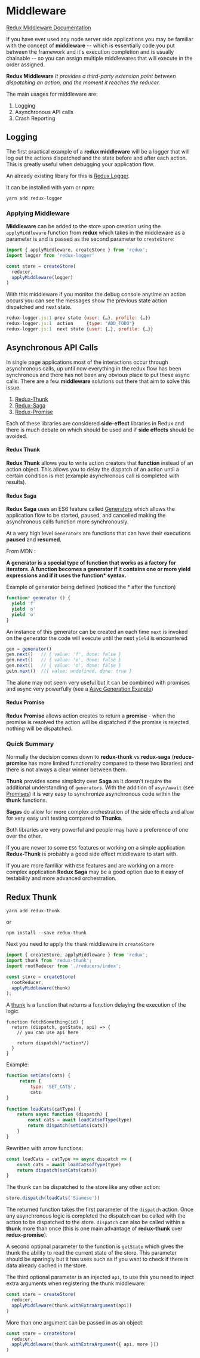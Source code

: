 # Middleware

[Redux Middleware Documentation](https://redux.js.org/docs/advanced/Middleware.html)

If you have ever used any node server side applications you may be familiar with the concept of **middleware** -- which is
essentially code you put between the framework and it's execution completion and is usually chainable -- so you can assign multiple
middlewares that will execute in the order assigned.

**Redux Middleware** <cite>It provides a third-party extension point between dispatching an action, and the moment it reaches the reducer. </cite>

The main usages for middleware are:
1. Logging
2. Asynchronous API calls
3. Crash Reporting


## Logging

The first practical example of a **redux middleware** will be a logger that will log out the actions dispatched and the
state before and after each action. This is greatly useful when debugging your application flow.

An already existing libary for this is [Redux Logger](https://github.com/evgenyrodionov/redux-logger).

It can be installed with yarn or npm:

`yarn add redux-logger`

### Applying Middleware

**Middleware** can be added to the store upon creation using the `applyMiddleware` function from **redux** which takes in 
the middleware as a parameter is and is passed as the second parameter to `createStore`:

```javascript 1.8
import { applyMiddleware, createStore } from 'redux';
import logger from 'redux-logger'

const store = createStore(
  reducer,
  applyMiddleware(logger)
)
```

With this middleware if you monitor the debug console anytime an action occurs you can see the messages show the previous state
action dispatched and next state.
```javascript 1.8
redux-logger.js:1 prev state {user: {…}, profile: {…}}
redux-logger.js:1  action     {type: "ADD_TODO"}
redux-logger.js:1  next state {user: {…}, profile: {…}}
```

## Asynchronous API Calls

In single page applications most of the interactions occur through asynchronous calls, up until now everything in the redux
flow has been synchronous and there has not been any obvious place to put these async calls. There are a few **middleware** solutions
out there that aim to solve this issue.

1. [Redux-Thunk](https://github.com/gaearon/redux-thunk)
2. [Redux-Saga](https://github.com/redux-saga/redux-saga)
3. [Redux-Promise](https://github.com/acdlite/redux-promise)

Each of these libraries are considered **side-effect** libraries in Redux and there is much debate on which should be used and
if **side effects** should be avoided.

#### Redux Thunk

**Redux Thunk** allows you to write action creators that **function** instead of an action object. This allows you to delay
the dispatch of an action until a certain condition is met (example asynchronous call is completed with results).

#### Redux Saga

**Redux Saga** uses an ES6 feature called [Generators](https://davidwalsh.name/es6-generators) which allows the application
flow to be started, paused, and cancelled making the asynchronous calls function more synchronously.

At a very high level `Generators` are functions that can have their executions **paused** and **resumed**.

From MDN :

__A generator is a special type of function that works as a factory for iterators. A function becomes a generator if it contains one or more yield expressions and if it uses the function* syntax.__

Example of generator being defined (noticed the * after the function)

```javascript 1.8
function* generator () {
  yield 'f'
  yield 'o'
  yield 'o'
}
```

An instance of this generator can be created an each time `next` is invoked on the generator the code will execute
until the next `yield` is encountered

```javascript 1.8
gen = generator()
gen.next()   // { value: 'f', done: false }
gen.next()   // { value: 'o', done: false }
gen.next()   // { value: 'o', done: false }
getn.next()  //{ value: undefined, done: true }
```

The alone may not seem very useful but it can be combined with promises and async very powerfully (see a 
[Asyc Generation Exanple](https://davidwalsh.name/async-generators))

#### Redux Promise 

**Redux Promise** allows action creates to return a **promise** - when the promise is resolved the action will be dispatched
if the promise is rejected nothing will be dispatched.


### Quick Summary

Normally the decision comes down to **redux-thunk** vs **redux-saga** (**reduce-promise** has more limited functionality
compared to these two libraries) and there is not always a clear winner between them.

**Thunk** provides some simplicity over **Saga** as it doesn't require the additional understanding of `generators`. With
the addition of `asyn/await` (see [Promises](../../../material/1_es6/5_promises/readme.md)) it is very easy to synchronize
asynchronous code within the **thunk** functions.

**Sagas** do allow for more complex orchestration of the side effects and allow for very easy unit testing compared to **Thunks**.

Both libraries are very powerful and people may have a preference of one over the other.

If you are newer to some `ES6` features or working on a simple application **Redux-Thunk** is probably a good side effect 
middleware to start with.

If you are more familiar with `ES6` features and are working on a more complex application **Redux Saga** may be a good option
due to it easy of testability and more advanced orchestration.

## Redux Thunk

`yarn add redux-thunk`

or

`npm install --save redux-thunk`

Next you need to apply the `thunk` middleware in `createStore`

```javascript 1.8
import { createStore, applyMiddleware } from 'redux';
import thunk from 'redux-thunk';
import rootReducer from './reducers/index';

const store = createStore(
  rootReducer,
  applyMiddleware(thunk)
);
```


A [thunk](https://en.wikipedia.org/wiki/Thunk) is a function that returns a function delaying the execution of the logic.


```
function fetchSomething(id) {
  return (dispatch, getState, api) => {
    // you can use api here
    
    return dispatch(/*action*/)
  }
}
```

Example:

```javascript 1.8
function setCats(cats) {
     return {
         type: 'SET_CATS',
         cats
}
    
function loadCats(catType) {
    return async function (dispatch) {
        const cats = await loadCatsofType(type)
        return dispatch(setCats(cats))
    }
}
```

Rewritten with arrow functions:

```javascript 1.8
const loadCats = catType => async dispatch => {
    const cats = await loadCatsofType(type)
    return dispatch(setCats(cats))
}
```


The thunk can be dispatched to the store like any other action:

````javascript 1.8
store.dispatch(loadCats('Siamese'))
````

The returned function takes the first parameter of the `dispatch` action. Once any asynchronous logic is completed
the dispatch can be called with the action to be dispatched to the store. `dispatch` can also be called within a **thunk** more than once (this is one main advantage of **redux-thunk** over **redux-promise**).

A second optional parameter to the function is `getState` which gives the thunk the ability to read the current state of the store.
This parameter should be sparingly but it has uses such as if you want to check if there is data already cached in the store.

The third optional parameter is an injected `api`, to use this you need to inject extra arguments when registering the 
thunk middleware:

```javascript 1.8
const store = createStore(
  reducer,
  applyMiddleware(thunk.withExtraArgument(api))
)
```

More than one argument can be passed in as an object:

```javascript 1.8
const store = createStore(
  reducer,
  applyMiddleware(thunk.withExtraArgument({ api, more }))
)
```




